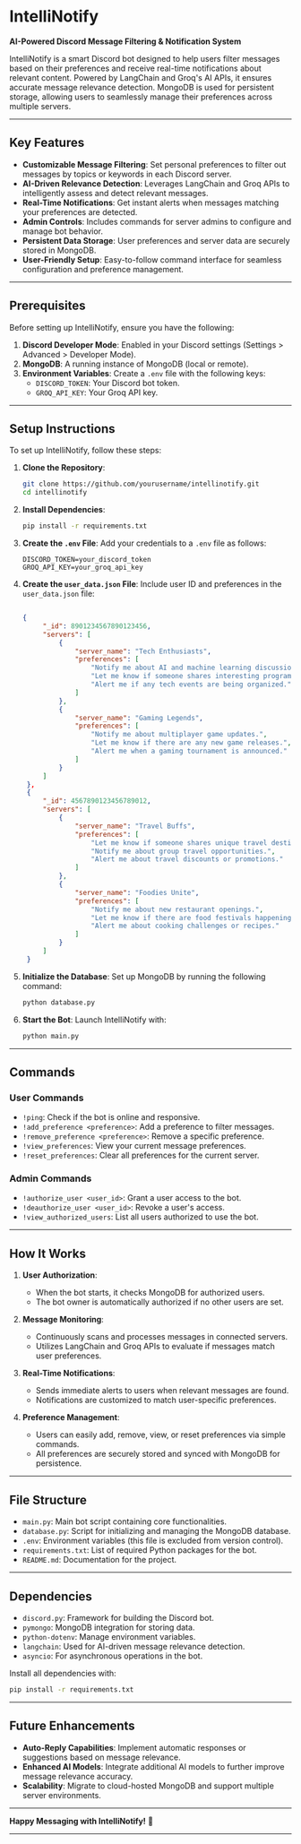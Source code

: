 # IntelliNotify

**AI-Powered Discord Message Filtering & Notification System**

IntelliNotify is a smart Discord bot designed to help users filter messages based on their preferences and receive real-time notifications about relevant content. Powered by LangChain and Groq's AI APIs, it ensures accurate message relevance detection. MongoDB is used for persistent storage, allowing users to seamlessly manage their preferences across multiple servers.

---

## Key Features

- **Customizable Message Filtering**: Set personal preferences to filter out messages by topics or keywords in each Discord server.
- **AI-Driven Relevance Detection**: Leverages LangChain and Groq APIs to intelligently assess and detect relevant messages.
- **Real-Time Notifications**: Get instant alerts when messages matching your preferences are detected.
- **Admin Controls**: Includes commands for server admins to configure and manage bot behavior.
- **Persistent Data Storage**: User preferences and server data are securely stored in MongoDB.
- **User-Friendly Setup**: Easy-to-follow command interface for seamless configuration and preference management.

---

## Prerequisites

Before setting up IntelliNotify, ensure you have the following:

1. **Discord Developer Mode**: Enabled in your Discord settings (Settings > Advanced > Developer Mode).
2. **MongoDB**: A running instance of MongoDB (local or remote).
3. **Environment Variables**: Create a `.env` file with the following keys:
   - `DISCORD_TOKEN`: Your Discord bot token.
   - `GROQ_API_KEY`: Your Groq API key.

---

## Setup Instructions

To set up IntelliNotify, follow these steps:

1. **Clone the Repository**:
   ```bash
   git clone https://github.com/yourusername/intellinotify.git
   cd intellinotify
   ```

2. **Install Dependencies**:
   ```bash
   pip install -r requirements.txt
   ```

3. **Create the `.env` File**:
   Add your credentials to a `.env` file as follows:
   ```env
   DISCORD_TOKEN=your_discord_token
   GROQ_API_KEY=your_groq_api_key
   ```

4. **Create the `user_data.json` File**:
   Include user ID and preferences in the `user_data.json` file:
   ```json

   {
        "_id": 8901234567890123456,
        "servers": [
            {
                "server_name": "Tech Enthusiasts",
                "preferences": [
                    "Notify me about AI and machine learning discussions.",
                    "Let me know if someone shares interesting programming tutorials.",
                    "Alert me if any tech events are being organized."
                ]
            },
            {
                "server_name": "Gaming Legends",
                "preferences": [
                    "Notify me about multiplayer game updates.",
                    "Let me know if there are any new game releases.",
                    "Alert me when a gaming tournament is announced."
                ]
            }
        ]
    },
    {
        "_id": 4567890123456789012,
        "servers": [
            {
                "server_name": "Travel Buffs",
                "preferences": [
                    "Let me know if someone shares unique travel destinations.",
                    "Notify me about group travel opportunities.",
                    "Alert me about travel discounts or promotions."
                ]
            },
            {
                "server_name": "Foodies Unite",
                "preferences": [
                    "Notify me about new restaurant openings.",
                    "Let me know if there are food festivals happening.",
                    "Alert me about cooking challenges or recipes."
                ]
            }
        ]
    }

   ```

5. **Initialize the Database**:
   Set up MongoDB by running the following command:
   ```bash
   python database.py
   ```

6. **Start the Bot**:
   Launch IntelliNotify with:
   ```bash
   python main.py
   ```

---

## Commands

### User Commands

- `!ping`: Check if the bot is online and responsive.
- `!add_preference <preference>`: Add a preference to filter messages.
- `!remove_preference <preference>`: Remove a specific preference.
- `!view_preferences`: View your current message preferences.
- `!reset_preferences`: Clear all preferences for the current server.

### Admin Commands

- `!authorize_user <user_id>`: Grant a user access to the bot.
- `!deauthorize_user <user_id>`: Revoke a user's access.
- `!view_authorized_users`: List all users authorized to use the bot.

---

## How It Works

1. **User Authorization**:
   - When the bot starts, it checks MongoDB for authorized users.
   - The bot owner is automatically authorized if no other users are set.

2. **Message Monitoring**:
   - Continuously scans and processes messages in connected servers.
   - Utilizes LangChain and Groq APIs to evaluate if messages match user preferences.

3. **Real-Time Notifications**:
   - Sends immediate alerts to users when relevant messages are found.
   - Notifications are customized to match user-specific preferences.

4. **Preference Management**:
   - Users can easily add, remove, view, or reset preferences via simple commands.
   - All preferences are securely stored and synced with MongoDB for persistence.

---

## File Structure

- `main.py`: Main bot script containing core functionalities.
- `database.py`: Script for initializing and managing the MongoDB database.
- `.env`: Environment variables (this file is excluded from version control).
- `requirements.txt`: List of required Python packages for the bot.
- `README.md`: Documentation for the project.

---

## Dependencies

- `discord.py`: Framework for building the Discord bot.
- `pymongo`: MongoDB integration for storing data.
- `python-dotenv`: Manage environment variables.
- `langchain`: Used for AI-driven message relevance detection.
- `asyncio`: For asynchronous operations in the bot.

Install all dependencies with:
```bash
pip install -r requirements.txt
```

---

## Future Enhancements

- **Auto-Reply Capabilities**: Implement automatic responses or suggestions based on message relevance.
- **Enhanced AI Models**: Integrate additional AI models to further improve message relevance accuracy.
- **Scalability**: Migrate to cloud-hosted MongoDB and support multiple server environments.

---

**Happy Messaging with IntelliNotify!** 🚀

--- 

